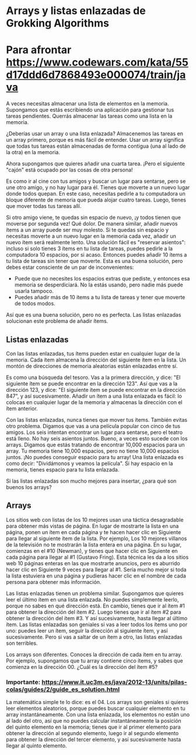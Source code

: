 # Arrays y listas enlazadas de Grokking Algorithms

# Para afrontar https://www.codewars.com/kata/55d17ddd6d7868493e000074/train/java

A veces necesitas almacenar una lista de elementos en la memoria. Supongamos que estás escribiendo una aplicación para gestionar tus tareas pendientes. Querrás almacenar las tareas como una lista en la memoria.

¿Deberías usar un array o una lista enlazada? Almacenemos las tareas en un array primero, porque es más fácil de entender. Usar un array significa que todas tus tareas están almacenadas de forma contigua (una al lado de la otra) en la memoria.

Ahora supongamos que quieres añadir una cuarta tarea. ¡Pero el siguiente "cajón" está ocupado por las cosas de otra persona!

Es como ir al cine con tus amigos y buscar un lugar para sentarse, pero se une otro amigo, y no hay lugar para él. Tienes que moverte a un nuevo lugar donde todos quepan. En este caso, necesitas pedirle a tu computadora un bloque diferente de memoria que pueda alojar cuatro tareas. Luego, tienes que mover todas tus tareas allí.

Si otro amigo viene, te quedas sin espacio de nuevo, ¡y todos tienen que moverse por segunda vez! Qué dolor. De manera similar, añadir nuevos ítems a un array puede ser muy molesto. Si te quedas sin espacio y necesitas moverte a un nuevo lugar en la memoria cada vez, añadir un nuevo ítem será realmente lento. Una solución fácil es "reservar asientos": incluso si solo tienes 3 ítems en tu lista de tareas, puedes pedirle a la computadora 10 espacios, por si acaso. Entonces puedes añadir 10 ítems a tu lista de tareas sin tener que moverte. Esta es una buena solución, pero debes estar consciente de un par de inconvenientes:
- Puede que no necesites los espacios extras que pediste, y entonces esa memoria se desperdiciará. No la estás usando, pero nadie más puede usarla tampoco.
- Puedes añadir más de 10 ítems a tu lista de tareas y tener que moverte de todos modos.

Así que es una buena solución, pero no es perfecta. Las listas enlazadas solucionan este problema de añadir ítems.

## Listas enlazadas

Con las listas enlazadas, tus ítems pueden estar en cualquier lugar de la memoria. Cada ítem almacena la dirección del siguiente ítem en la lista. Un montón de direcciones de memoria aleatorias están enlazadas entre sí.

Es como una búsqueda del tesoro. Vas a la primera dirección, y dice: "El siguiente ítem se puede encontrar en la dirección 123". Así que vas a la dirección 123, y dice: "El siguiente ítem se puede encontrar en la dirección 847", y así sucesivamente. Añadir un ítem a una lista enlazada es fácil: lo colocas en cualquier lugar de la memoria y almacenas la dirección con el ítem anterior.

Con las listas enlazadas, nunca tienes que mover tus ítems. También evitas otro problema. Digamos que vas a una película popular con cinco de tus amigos. Los seis intentan encontrar un lugar para sentarse, pero el teatro está lleno. No hay seis asientos juntos. Bueno, a veces esto sucede con los arrays. Digamos que estás tratando de encontrar 10,000 espacios para un array. Tu memoria tiene 10,000 espacios, pero no tiene 10,000 espacios juntos. ¡No puedes conseguir espacio para tu array! Una lista enlazada es como decir: "Dividámonos y veamos la película". Si hay espacio en la memoria, tienes espacio para tu lista enlazada.

Si las listas enlazadas son mucho mejores para insertar, ¿para qué son buenos los arrays?

## Arrays

Los sitios web con listas de los 10 mejores usan una táctica desagradable para obtener más vistas de página. En lugar de mostrarte la lista en una página, ponen un ítem en cada página y te hacen hacer clic en Siguiente para llegar al siguiente ítem de la lista. Por ejemplo, Los 10 mejores villanos de la televisión no te mostrarán la lista entera en una página. En su lugar, comienzas en el #10 (Newman), y tienes que hacer clic en Siguiente en cada página para llegar al #1 (Gustavo Fring). Esta técnica les da a los sitios web 10 páginas enteras en las que mostrarte anuncios, pero es aburrido hacer clic en Siguiente 9 veces para llegar al #1. Sería mucho mejor si toda la lista estuviera en una página y pudieras hacer clic en el nombre de cada persona para obtener más información.

Las listas enlazadas tienen un problema similar. Supongamos que quieres leer el último ítem en una lista enlazada. No puedes simplemente leerlo, porque no sabes en qué dirección está. En cambio, tienes que ir al ítem #1 para obtener la dirección del ítem #2. Luego tienes que ir al ítem #2 para obtener la dirección del ítem #3. Y así sucesivamente, hasta llegar al último ítem. Las listas enlazadas son geniales si vas a leer todos los ítems uno por uno: puedes leer un ítem, seguir la dirección al siguiente ítem, y así sucesivamente. Pero si vas a saltar de un ítem a otro, las listas enlazadas son terribles.

Los arrays son diferentes. Conoces la dirección de cada ítem en tu array. Por ejemplo, supongamos que tu array contiene cinco ítems, y sabes que comienza en la dirección 00. ¿Cuál es la dirección del ítem #5?

### Importante: https://www.it.uc3m.es/java/2012-13/units/pilas-colas/guides/2/guide_es_solution.html

La matemática simple te lo dice: es el 04. Los arrays son geniales si quieres leer elementos aleatorios, porque puedes buscar cualquier elemento en tu array instantáneamente. Con una lista enlazada, los elementos no están uno al lado del otro, así que no puedes calcular instantáneamente la posición del quinto elemento en la memoria; tienes que ir al primer elemento para obtener la dirección al segundo elemento, luego ir al segundo elemento para obtener la dirección del tercer elemento, y así sucesivamente hasta llegar al quinto elemento.
